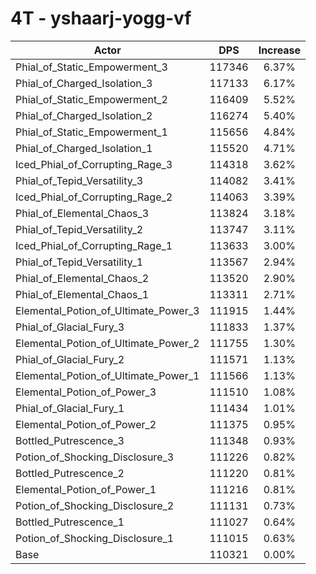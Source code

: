 # 4T - yshaarj-yogg-vf
| Actor | DPS | Increase |
|---|:---:|:---:|
|Phial_of_Static_Empowerment_3|117346|6.37%|
|Phial_of_Charged_Isolation_3|117133|6.17%|
|Phial_of_Static_Empowerment_2|116409|5.52%|
|Phial_of_Charged_Isolation_2|116274|5.40%|
|Phial_of_Static_Empowerment_1|115656|4.84%|
|Phial_of_Charged_Isolation_1|115520|4.71%|
|Iced_Phial_of_Corrupting_Rage_3|114318|3.62%|
|Phial_of_Tepid_Versatility_3|114082|3.41%|
|Iced_Phial_of_Corrupting_Rage_2|114063|3.39%|
|Phial_of_Elemental_Chaos_3|113824|3.18%|
|Phial_of_Tepid_Versatility_2|113747|3.11%|
|Iced_Phial_of_Corrupting_Rage_1|113633|3.00%|
|Phial_of_Tepid_Versatility_1|113567|2.94%|
|Phial_of_Elemental_Chaos_2|113520|2.90%|
|Phial_of_Elemental_Chaos_1|113311|2.71%|
|Elemental_Potion_of_Ultimate_Power_3|111915|1.44%|
|Phial_of_Glacial_Fury_3|111833|1.37%|
|Elemental_Potion_of_Ultimate_Power_2|111755|1.30%|
|Phial_of_Glacial_Fury_2|111571|1.13%|
|Elemental_Potion_of_Ultimate_Power_1|111566|1.13%|
|Elemental_Potion_of_Power_3|111510|1.08%|
|Phial_of_Glacial_Fury_1|111434|1.01%|
|Elemental_Potion_of_Power_2|111375|0.95%|
|Bottled_Putrescence_3|111348|0.93%|
|Potion_of_Shocking_Disclosure_3|111226|0.82%|
|Bottled_Putrescence_2|111220|0.81%|
|Elemental_Potion_of_Power_1|111216|0.81%|
|Potion_of_Shocking_Disclosure_2|111131|0.73%|
|Bottled_Putrescence_1|111027|0.64%|
|Potion_of_Shocking_Disclosure_1|111015|0.63%|
|Base|110321|0.00%|
